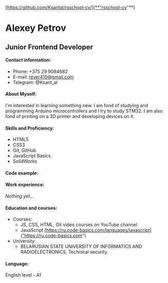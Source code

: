 [https://github.com/Ksantal/rsschool-cv/](**"rsschool-cv"**)

# Alexey Petrov 

## Junior Frontend Developer

#### Contact information:
 * Phone: +375 29 9084682
 * E-mail: rever410@gmail.com
 * Telegram: @Ksant_al

#### About Myself:
I'm interested in learning something new. I am fond of studying and programming Arduino microcontrollers and I try to study STM32. I am also fond of printing on a 3D printer and developing devices on it.

#### Skills and Proficiency:
 * HTML5
 * CSS3
 * Git, GitHub
 * JavaScript Basics
 * SolidWorks

#### Code example:

#### Work experience:
_Nothing yet…_

#### Education and courses:
* Courses:
  + JS, CSS, HTML, Git video courses on YouTube channel
  + JavaScript [https://ru.code-basics.com/languages/javascript]("https://ru.code-basics.com")
* University: 
  + BELARUSIAN STATE UNIVERSITY OF INFORMATICS AND RADIOELECTRONICS, Technical security.

#### Language:
English level - A1
